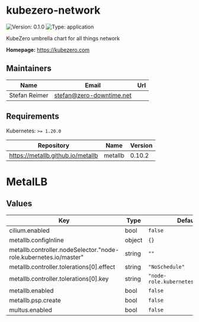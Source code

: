# kubezero-network

![Version: 0.1.0](https://img.shields.io/badge/Version-0.1.0-informational?style=flat-square) ![Type: application](https://img.shields.io/badge/Type-application-informational?style=flat-square)

KubeZero umbrella chart for all things network

**Homepage:** <https://kubezero.com>

## Maintainers

| Name | Email | Url |
| ---- | ------ | --- |
| Stefan Reimer | stefan@zero-downtime.net |  |

## Requirements

Kubernetes: `>= 1.20.0`

| Repository | Name | Version |
|------------|------|---------|
| https://metallb.github.io/metallb | metallb | 0.10.2 |

# MetalLB   
   
## Values

| Key | Type | Default | Description |
|-----|------|---------|-------------|
| cilium.enabled | bool | `false` |  |
| metallb.configInline | object | `{}` |  |
| metallb.controller.nodeSelector."node-role.kubernetes.io/master" | string | `""` |  |
| metallb.controller.tolerations[0].effect | string | `"NoSchedule"` |  |
| metallb.controller.tolerations[0].key | string | `"node-role.kubernetes.io/master"` |  |
| metallb.enabled | bool | `false` |  |
| metallb.psp.create | bool | `false` |  |
| multus.enabled | bool | `false` |  |
